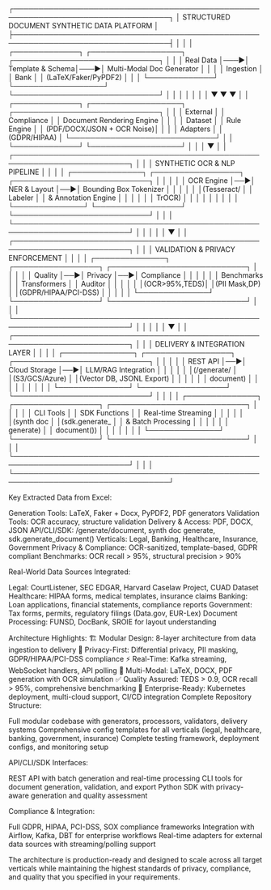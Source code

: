 ┌─────────────────────────────────────────────────────────────────────────────────┐
│                        STRUCTURED DOCUMENT SYNTHETIC DATA PLATFORM             │
├─────────────────────────────────────────────────────────────────────────────────┤
│                                                                                 │
│  ┌─────────────┐    ┌──────────────────┐    ┌─────────────────────────────┐    │
│  │ Real Data   │───▶│ Template & Schema│───▶│ Multi-Modal Doc Generator   │    │
│  │ Ingestion   │    │ Bank             │    │ (LaTeX/Faker/PyPDF2)        │    │
│  └─────────────┘    └──────────────────┘    └─────────────────────────────┘    │
│        │                      │                           │                    │
│        ▼                      ▼                           ▼                    │
│  ┌─────────────┐    ┌──────────────────┐    ┌─────────────────────────────┐    │
│  │ External    │    │ Compliance       │    │ Document Rendering Engine   │    │
│  │ Dataset     │    │ Rule Engine      │    │ (PDF/DOCX/JSON + OCR Noise)│    │
│  │ Adapters    │    │ (GDPR/HIPAA)     │    └─────────────────────────────┘    │
│  └─────────────┘    └──────────────────┘                   │                    │
│                                                             ▼                    │
│  ┌─────────────────────────────────────────────────────────────────────────┐    │
│  │                      SYNTHETIC OCR & NLP PIPELINE                       │    │
│  │  ┌──────────────┐   ┌─────────────────┐   ┌───────────────────────────┐ │    │
│  │  │ OCR Engine   │──▶│ NER & Layout    │──▶│ Bounding Box Tokenizer    │ │    │
│  │  │(Tesseract/   │   │ Labeler         │   │ & Annotation Engine       │ │    │
│  │  │ TrOCR)       │   │                 │   │                           │ │    │
│  │  └──────────────┘   └─────────────────┘   └───────────────────────────┘ │    │
│  └─────────────────────────────────────────────────────────────────────────┘    │
│                                    │                                             │
│                                    ▼                                             │
│  ┌─────────────────────────────────────────────────────────────────────────┐    │
│  │                    VALIDATION & PRIVACY ENFORCEMENT                     │    │
│  │  ┌──────────────┐   ┌─────────────────┐   ┌───────────────────────────┐ │    │
│  │  │ Quality      │──▶│ Privacy         │──▶│ Compliance                │ │    │
│  │  │ Benchmarks   │   │ Transformers    │   │ Auditor                   │ │    │
│  │  │(OCR>95%,TEDS)│   │(PII Mask,DP)    │   │(GDPR/HIPAA/PCI-DSS)      │ │    │
│  │  └──────────────┘   └─────────────────┘   └───────────────────────────┘ │    │
│  └─────────────────────────────────────────────────────────────────────────┘    │
│                                    │                                             │
│                                    ▼                                             │
│  ┌─────────────────────────────────────────────────────────────────────────┐    │
│  │                        DELIVERY & INTEGRATION LAYER                     │    │
│  │  ┌──────────────┐   ┌─────────────────┐   ┌───────────────────────────┐ │    │
│  │  │ REST API     │──▶│ Cloud Storage   │──▶│ LLM/RAG Integration       │ │    │
│  │  │(/generate/   │   │(S3/GCS/Azure)   │   │(Vector DB, JSONL Export)  │ │    │
│  │  │ document)    │   │                 │   │                           │ │    │
│  │  └──────────────┘   └─────────────────┘   └───────────────────────────┘ │    │
│  │  ┌──────────────┐   ┌─────────────────┐   ┌───────────────────────────┐ │    │
│  │  │ CLI Tools    │   │ SDK Functions   │   │ Real-time Streaming       │ │    │
│  │  │(synth doc    │   │(sdk.generate_   │   │ & Batch Processing        │ │    │
│  │  │ generate)    │   │ document())     │   │                           │ │    │
│  │  └──────────────┘   └─────────────────┘   └───────────────────────────┘ │    │
│  └─────────────────────────────────────────────────────────────────────────┘    │
│                                                                                 │
└─────────────────────────────────────────────────────────────────────────────────┘

Key Extracted Data from Excel:

Generation Tools: LaTeX, Faker + Docx, PyPDF2, PDF generators
Validation Tools: OCR accuracy, structure validation
Delivery & Access: PDF, DOCX, JSON
API/CLI/SDK: /generate/document, synth doc generate, sdk.generate_document()
Verticals: Legal, Banking, Healthcare, Insurance, Government
Privacy & Compliance: OCR-sanitized, template-based, GDPR compliant
Benchmarks: OCR recall > 95%, structural precision > 90%

Real-World Data Sources Integrated:

Legal: CourtListener, SEC EDGAR, Harvard Caselaw Project, CUAD Dataset
Healthcare: HIPAA forms, medical templates, insurance claims
Banking: Loan applications, financial statements, compliance reports
Government: Tax forms, permits, regulatory filings (Data.gov, EUR-Lex)
Document Processing: FUNSD, DocBank, SROIE for layout understanding

Architecture Highlights:
🏗️ Modular Design: 8-layer architecture from data ingestion to delivery
🔐 Privacy-First: Differential privacy, PII masking, GDPR/HIPAA/PCI-DSS compliance
⚡ Real-Time: Kafka streaming, WebSocket handlers, API polling
🎯 Multi-Modal: LaTeX, DOCX, PDF generation with OCR simulation
✅ Quality Assured: TEDS > 0.9, OCR recall > 95%, comprehensive benchmarking
🚀 Enterprise-Ready: Kubernetes deployment, multi-cloud support, CI/CD integration
Complete Repository Structure:

Full modular codebase with generators, processors, validators, delivery systems
Comprehensive config templates for all verticals (legal, healthcare, banking, government, insurance)
Complete testing framework, deployment configs, and monitoring setup

API/CLI/SDK Interfaces:

REST API with batch generation and real-time processing
CLI tools for document generation, validation, and export
Python SDK with privacy-aware generation and quality assessment

Compliance & Integration:

Full GDPR, HIPAA, PCI-DSS, SOX compliance frameworks
Integration with Airflow, Kafka, DBT for enterprise workflows
Real-time adapters for external data sources with streaming/polling support

The architecture is production-ready and designed to scale across all target verticals while maintaining the highest standards of privacy, compliance, and quality that you specified in your requirements.
